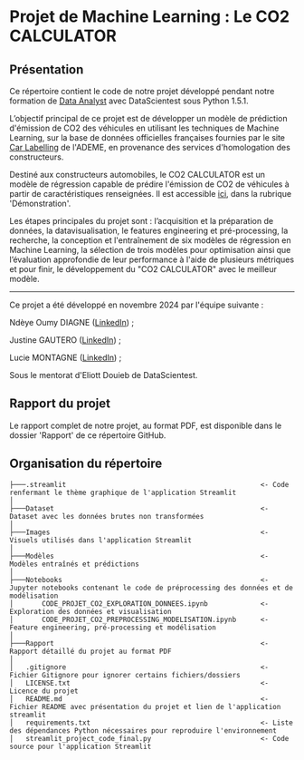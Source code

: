 # Projet de Machine Learning : Le CO2 CALCULATOR

## Présentation

Ce répertoire contient le code de notre projet développé pendant notre formation de [Data Analyst](https://datascientest.com/formation-data-analyst) avec DataScientest sous Python 1.5.1.

L’objectif principal de ce projet est de développer un modèle de prédiction d'émission de CO2 des véhicules en utilisant les techniques de Machine Learning, sur la base de données officielles françaises fournies par le site [Car Labelling](https://carlabelling.ademe.fr/) de l'ADEME, en provenance des services d'homologation des constructeurs. 

Destiné aux constructeurs automobiles, le CO2 CALCULATOR est un modèle de régression capable de prédire l'émission de CO2 de véhicules à partir de caractéristiques renseignées. Il est accessible [ici](https://co2-calculator-project.streamlit.app/), dans la rubrique 'Démonstration'.

Les étapes principales du projet sont : l’acquisition et la préparation de données, la datavisualisation, le features engineering et pré-processing, la recherche, la conception et l'entraînement de six modèles de régression en Machine Learning, la sélection de trois modèles pour optimisation ainsi que l’évaluation approfondie de leur performance à l'aide de plusieurs métriques et pour finir, le développement du "CO2 CALCULATOR" avec le meilleur modèle.



---
Ce projet a été développé en novembre 2024 par l'équipe suivante :

Ndèye Oumy DIAGNE ([LinkedIn](https://www.linkedin.com/in/ndeyeoumy-diagne/)) ;

Justine GAUTERO ([LinkedIn](https://www.linkedin.com/in/justine-gautero-4251aa130/)) ;

Lucie MONTAGNE ([LinkedIn](https://www.linkedin.com/in/lucie-montagne-ab93b465/)) ;


Sous le mentorat d'Eliott Douieb de DataScientest.






## Rapport du projet

Le rapport complet de notre projet, au format PDF, est disponible dans le dossier 'Rapport' de ce répertoire GitHub.




## Organisation du répertoire
    
    ├───.streamlit                                                <- Code renfermant le thème graphique de l'application Streamlit
    │
    ├───Dataset                                                   <- Dataset avec les données brutes non transformées
    │
    ├───Images                                                    <- Visuels utilisés dans l'application Streamlit
    │
    ├───Modèles                                                   <- Modèles entraînés et prédictions
    │
    ├───Notebooks                                                 <- Jupyter notebooks contenant le code de préprocessing des données et de modélisation
    │       CODE_PROJET_CO2_EXPLORATION_DONNEES.ipynb             <- Exploration des données et visualisation
    │       CODE_PROJET_CO2_PREPROCESSING_MODELISATION.ipynb      <- Feature engineering, pré-processing et modélisation
    │
    ├───Rapport                                                   <- Rapport détaillé du projet au format PDF 
    │
    │   .gitignore                                                <- Fichier Gitignore pour ignorer certains fichiers/dossiers
    │   LICENSE.txt                                               <- Licence du projet
    │   README.md                                                 <- Fichier README avec présentation du projet et lien de l'application streamlit
    │   requirements.txt                                          <- Liste des dépendances Python nécessaires pour reproduire l'environnement
    │   streamlit_project_code_final.py                           <- Code source pour l'application Streamlit








